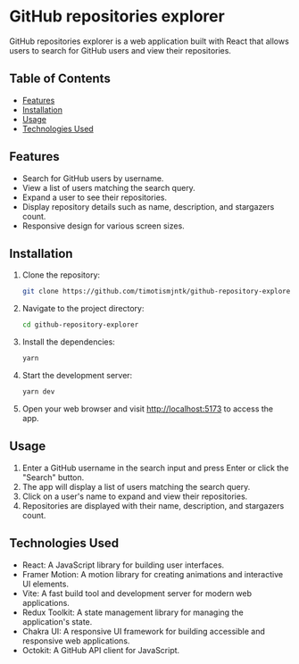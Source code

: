 # GitHub repositories explorer

GitHub repositories explorer is a web application built with React that allows users to search for GitHub users and view their repositories.

## Table of Contents

- [Features](#features)
- [Installation](#installation)
- [Usage](#usage)
- [Technologies Used](#technologies-used)

## Features

- Search for GitHub users by username.
- View a list of users matching the search query.
- Expand a user to see their repositories.
- Display repository details such as name, description, and stargazers count.
- Responsive design for various screen sizes.

## Installation

1. Clone the repository:

   ```bash
   git clone https://github.com/timotismjntk/github-repository-explorer.git
   ```

2. Navigate to the project directory:

   ```bash
   cd github-repository-explorer
   ```

3. Install the dependencies:

   ```bash
   yarn
   ```

4. Start the development server:

   ```bash
   yarn dev
   ```

5. Open your web browser and visit [http://localhost:5173](http://localhost:5173) to access the app.

## Usage

1. Enter a GitHub username in the search input and press Enter or click the "Search" button.
2. The app will display a list of users matching the search query.
3. Click on a user's name to expand and view their repositories.
4. Repositories are displayed with their name, description, and stargazers count.

## Technologies Used

- React: A JavaScript library for building user interfaces.
- Framer Motion: A motion library for creating animations and interactive UI elements.
- Vite: A fast build tool and development server for modern web applications.
- Redux Toolkit: A state management library for managing the application's state.
- Chakra UI: A responsive UI framework for building accessible and responsive web applications.
- Octokit: A GitHub API client for JavaScript.
